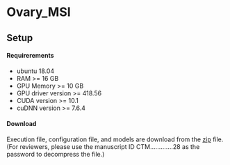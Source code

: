 # Ovary_MSI

## Setup

#### Requirerements
- ubuntu 18.04
- RAM >= 16 GB
- GPU Memory >= 10 GB
- GPU driver version >= 418.56
- CUDA version >= 10.1
- cuDNN version >= 7.6.4

#### Download
Execution file, configuration file, and models are download from the [zip](address) file.  (For reviewers, please use the manuscript ID CTM.............28 as the password to decompress the file.)
